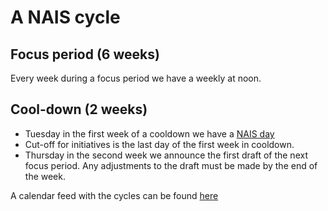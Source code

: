 # A NAIS cycle

## Focus period (6 weeks)
Every week during a focus period we have a weekly at noon. 

## Cool-down (2 weeks)
- Tuesday in the first week of a cooldown we have a [NAIS day](nais-day.md)
- Cut-off for initiatives is the last day of the first week in cooldown. 
- Thursday in the second week we announce the first draft of the next focus period. Any adjustments to the draft must be made by the end of the week.

A calendar feed with the cycles can be found [here](https://calendar.google.com/calendar/ical/naiskalendersen%40gmail.com/public/basic.ics)

